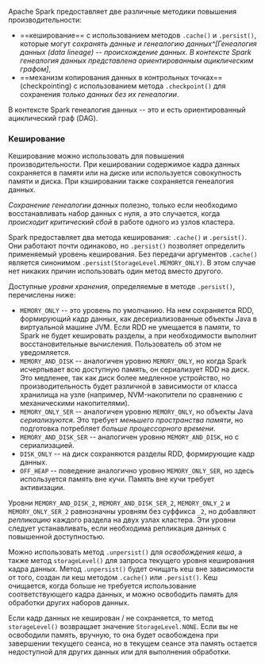 Apache Spark предоставляет две различные методики повышения производительности:
- ==кеширование== с использованием методов `.cache()` и `.persist()`, которые могут _сохранять данные и генеалогию данных^[Генеалогия данных (data lineage) -- происхождение данных. В контексте Spark генеалогия данных представлена ориентированным ациклическим графом]_,
- ==механизм копирования данных в контрольных точках== (checkpointing) с использованием метода `.checkpoint()` для сохранения _только данных без их генеалогии_.

В контексте Spark генеалогия данных -- это и есть ориентированный ациклический граф (DAG).
### Кеширование

Кеширование можно использовать для повышения производительности. При кешировании содержимое кадра данных сохраняется в памяти или на диске или используется совокупность памяти и диска. При кэшировании также сохраняется генеалогия данных.

_Сохранение генеалогии данных_ полезно, только если необходимо восстанавливать набор данных с нуля, а это случается, когда _происходит критический сбой_ в работе одного из узлов кластера.

Spark предоставляет два метода кеширования: `.cache()` и `.persist()`. Они работают почти одинаково, но `.persist()`  позволяет определить применяемый уровень кеширования. Без передачи аргументов `.cache()` является синонимом `.persist(StorageLevel.MEMORY_ONLY)`. В этом случае нет никаких причин использовать один метод вместо другого. 

Доступные _уровни хранения_, определяемые в методе `.persist()`, перечислены ниже:
- `MEMORY_ONLY` -- это уровень по умолчанию. На нем сохраняется RDD, формирующий кадр данных, как десериализованные объекты Java в виртуальной машине JVM. Если RDD не умещается в памяти, то Spark не будет кешировать разделы, а при необходимости выполнит восстановительные вычисления. Пользователь об этом не уведомляется.
- `MEMORY_AND_DISK` -- аналогичен уровню `MEMORY_ONLY`, но когда Spark исчерпывает всю доступную память, он сериализует RDD на диск. Это медленее, так как диск более медленное устройство, но производительность будет различной в зависимости от класса хранилища на узле (например, NVM-накопители по сравнению с механическими накопителями).
- `MEMORY_ONLY_SER` -- аналогичен уровню `MEMORY_ONLY`, но объекты Java _сериализуются_. Это требует _меньшего пространства памяти_, но подготовка потребляет _больше процессорного времени_.
- `MEMORY_AND_DISK_SER` -- аналогичен уровню `MEMORY_AND_DISK`, но с сериализацией.
- `DISK_ONLY` -- на диск сохраняются разделы RDD, формирующие кадр данных.
- `OFF_HEAP` -- поведение аналогично уровню `MEMORY_ONLY_SER`, но здесь используется память вне кучи. Память вне кучи требует активизации.

Уровни `MEMORY_AND_DISK_2`, `MEMORY_AND_DISK_SER_2`, `MEMORY_ONLY_2` и `MEMORY_ONLY_SER_2` равнозначны уровням без суффикса `_2`, но добавляют _репликацию_ каждого раздела на двух узлах кластера. Эти уровни следует устанавливать, если необходима репликация данных с повышенной доступностью.

Можно использовать метод `.unpersist()` для _освобождения кеша_, а также метод `storageLevel()` для запроса текущего уровня кеширования кадра данных. Метод `.unpersist()` будет очищать кеш вне зависимости от того, создан ли кеш методом `.cache()` или `.persist()`. Кеш очищается, когда больше не требуется использование соответствующего кадра данных, и можно освободить память для обработки других наборов данных.

Если кадр данных не кеширован / не сохраняется, то метод `storageLevel()` возвращает значение `StorageLevel.NONE`. Если вы не освободили память, вручную, то она будет освобождена при завершении текущего сеанса, но в текущем сеансе эта память остается недоступной для других данных или для выполнения обработки.